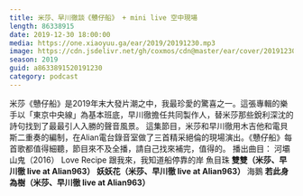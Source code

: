 ```yaml
---
title: 米莎、早川徹談《戇仔船》 + mini live 空中現場
length: 86338915
date: 2019-12-30 18:00:00
media: https://one.xiaoyuu.ga/ear/2019/20191230.mp3
image: https://cdn.jsdelivr.net/gh/coxmos/cdn@master/ear/cover/20191230.jpeg
season: 2019
guid: a8633891520191230
category: podcast
---
```


米莎《戇仔船》是2019年末大發片潮之中，我最珍愛的驚喜之一。這張專輯的樂手以「東京中央線」為基本班底，早川徹擔任共同製作人，替米莎那些銳利深沈的詩句找到了最最引人入勝的聲音風景。
這集節目，米莎和早川徹用木吉他和電貝斯二重奏的編制，在Alian電台錄音室做了三首精采絕倫的現場演出。《戇仔船》每首歌都值得細聽，節目來不及全播，請自己找來補完，值得的。
播出曲目：
河壩
山鬼（2016）
Love Recipe
跟我來，我知道船停靠的岸
魚目珠
<strong>雙雙（米莎、早川徹 live at Alian963）
妖妖花（米莎、早川徹 live at Alian963）
</strong>海鵝
<strong>若此身為樹（米莎、早川徹 live at Alian963）</strong>

